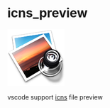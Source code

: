 # icns_preview

![](./preview.png)

vscode support [icns](https://en.wikipedia.org/wiki/Apple_Icon_Image_format#Icon_types) file preview
